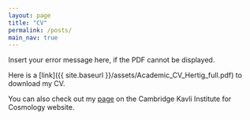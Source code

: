 ```yaml
---
layout: page
title: "CV"
permalink: /posts/
main_nav: true
---
```


<object width="400" height="500" type="application/pdf" data="/assets/Academic_CV_Hertig_full.pdf?#zoom=85&scrollbar=0&toolbar=0&navpanes=0">
    <p>Insert your error message here, if the PDF cannot be displayed.</p>
</object>

Here is a [link]({{ site.baseurl }}/assets/Academic_CV_Hertig_full.pdf) to download my CV.

You can also check out my [page](https://www.kicc.cam.ac.uk/staff/emilie-hertig) on the Cambridge Kavli Institute for Cosmology website.
